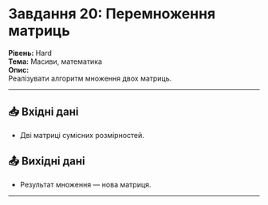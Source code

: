 # Завдання 20: Перемноження матриць
**Рівень:** Hard  
**Тема:** Масиви, математика  
**Опис:**  
Реалізувати алгоритм множення двох матриць.

---
## 📥 Вхідні дані
- Дві матриці сумісних розмірностей.

## 📤 Вихідні дані
- Результат множення — нова матриця.

---